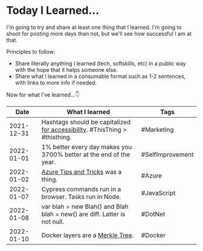 # Today I Learned...

I'm going to try and share at least one thing that I learned. I'm going to shoot for posting more days than not, but we'll see how successful I am at that.

Principles to follow:

- Share literally anything I learned (tech, softskills, etc) in a public way with the hope that it helps someone else.
- Share what I learned in a consumable format such as 1-2 sentences, with links to more info if needed.

Now for what I've learned...👇

| Date       | What I learned                                                                                                                        | Tags             |
| ---------- | ------------------------------------------------------------------------------------------------------------------------------------- | ---------------- |
| 2021-12-31 | Hashtags should be capitalized [for accessibility](https://www.boia.org/blog/make-your-hashtags-accessible). #ThisThing > #thisthing. | #Marketing       |
| 2022-01-01 | 1% better every day makes you 3700% better at the end of the year.                                                                    | #SelfImprovement |
| 2022-01-02 | [Azure Tips and Tricks](https://microsoft.github.io/AzureTipsAndTricks/) was a thing.                                                 | #Azure           |
| 2022-01-07 | Cypress commands run in a browser. Tasks run in Node.                                                                                 | #JavaScript      |
| 2022-01-08 | var blah = new Blah() and Blah blah = new() are diff. Latter is not null.                                                             | #DotNet          |
| 2022-01-10 | Docker layers are a [Merkle Tree](https://en.wikipedia.org/wiki/Merkle_tree).                                                         | #Docker          |


